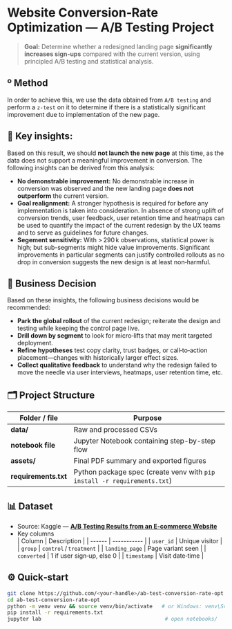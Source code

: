 # Website Conversion‑Rate Optimization — A/B Testing Project

> **Goal:** Determine whether a redesigned landing page **significantly increases sign‑ups** compared with the current version, using principled A/B testing and statistical analysis.


## º Method

In order to achieve this, we use the data obtained from `A/B testing` and perform a `z-test` on it to determine if there is a statistically significant improvement due to implementation of the new page.


## 🔎 Key insights:

Based on this result, we should **not launch the new page** at this time, as the data does not support a meaningful improvement in conversion. The following insights can be derived from this analysis:
- **No demonstrable improvement:** No demonstrable increase in conversion was observed and the new landing page **does not outperform** the current version.
- **Goal realignment:** A stronger hypothesis is required for before any implementation is taken into consideration. In absence of strong uplift of conversion trends, user feedback, user retention time and heatmaps can be used to quantify the impact of the current redesign by the UX teams and to serve as guidelines for future changes.
- **Segement sensitivity:** With > 290 k observations, statistical power is high; but sub-segments might hide value improvements. Significant improvements in particular segments can justify controlled rollouts as no drop in conversion suggests the new design is at least non‑harmful.


## 📑 Business Decision

Based on these insights, the following business decisions would be recommended:
- **Park the global rollout** of the current redesign; reiterate the design and testing while keeping the control page live.
- **Drill down by segment** to look for micro‑lifts that may merit targeted deployment.
- **Refine hypotheses** test copy clarity, trust badges, or call‑to‑action placement—changes with historically larger effect sizes.
- **Collect qualitative feedback** to understand why the redesign failed to move the needle via user interviews, heatmaps, user retention time, etc.

## 🗂 Project Structure

| Folder / file | Purpose |
| ------------- | ------- |
| **data/** | Raw and processed CSVs |
| **notebook file** | Jupyter Notebook containing step-by-step flow |
| **assets/** | Final PDF summary and exported figures |
| **requirements.txt** | Python package spec (create venv with `pip install -r requirements.txt`) |


## 📊 Dataset

- Source: Kaggle — **[A/B Testing Results from an E‑commerce Website](https://www.kaggle.com/datasets/zhangluyuan/ab-testing)**  
- Key columns  
  | Column | Description |
  | ------ | ----------- |
  | `user_id` | Unique visitor |
  | `group` | `control` / `treatment` |
  | `landing_page` | Page variant seen |
  | `converted` | 1 if user sign‑up, else 0 |
  | `timestamp` | Visit date‑time |


## ⚙️ Quick‑start

```bash
git clone https://github.com/<your‑handle>/ab-test-conversion-rate-opt.git
cd ab-test-conversion-rate-opt
python -m venv venv && source venv/bin/activate   # or Windows: venv\Scripts\activate
pip install -r requirements.txt
jupyter lab                                        # open notebooks/
